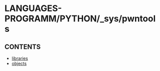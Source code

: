 # LANGUAGES-PROGRAMM/PYTHON/_sys/pwntools

## CONTENTS  
*	[libraries](libraries.md)  
*	[objects](objects.md)  






















